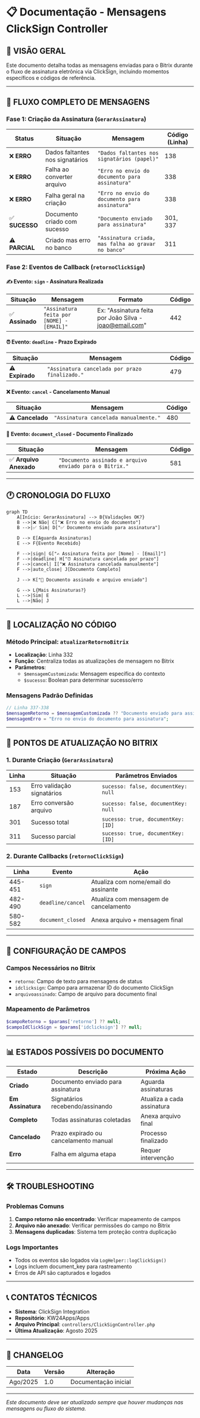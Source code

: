 # 📋 Documentação - Mensagens ClickSign Controller

## 🎯 **VISÃO GERAL**

Este documento detalha todas as mensagens enviadas para o Bitrix durante o fluxo de assinatura eletrônica via ClickSign, incluindo momentos específicos e códigos de referência.

---

## 🔄 **FLUXO COMPLETO DE MENSAGENS**

### **Fase 1: Criação da Assinatura** (`GerarAssinatura`)

| **Status** | **Situação** | **Mensagem** | **Código (Linha)** |
|------------|--------------|--------------|-------------------|
| ❌ **ERRO** | Dados faltantes nos signatários | `"Dados faltantes nos signatários (papel)"` | 138 |
| ❌ **ERRO** | Falha ao converter arquivo | `"Erro no envio do documento para assinatura"` | 338 |
| ❌ **ERRO** | Falha geral na criação | `"Erro no envio do documento para assinatura"` | 338 |
| ✅ **SUCESSO** | Documento criado com sucesso | `"Documento enviado para assinatura"` | 301, 337 |
| ⚠️ **PARCIAL** | Criado mas erro no banco | `"Assinatura criada, mas falha ao gravar no banco"` | 311 |

### **Fase 2: Eventos de Callback** (`retornoClickSign`)

#### **✍️ Evento: `sign` - Assinatura Realizada**
| **Situação** | **Mensagem** | **Formato** | **Código** |
|--------------|--------------|-------------|------------|
| ✅ **Assinado** | `"Assinatura feita por [NOME] - [EMAIL]"` | Ex: "Assinatura feita por João Silva - joao@email.com" | 442 |

#### **⏰ Evento: `deadline` - Prazo Expirado**
| **Situação** | **Mensagem** | **Código** |
|--------------|--------------|------------|
| ⚠️ **Expirado** | `"Assinatura cancelada por prazo finalizado."` | 479 |

#### **❌ Evento: `cancel` - Cancelamento Manual**
| **Situação** | **Mensagem** | **Código** |
|--------------|--------------|------------|
| ⚠️ **Cancelado** | `"Assinatura cancelada manualmente."` | 480 |

#### **📄 Evento: `document_closed` - Documento Finalizado**
| **Situação** | **Mensagem** | **Código** |
|--------------|--------------|------------|
| ✅ **Arquivo Anexado** | `"Documento assinado e arquivo enviado para o Bitrix."` | 581 |

---

## 🕐 **CRONOLOGIA DO FLUXO**

```mermaid
graph TD
    A[Início: GerarAssinatura] --> B{Validações OK?}
    B -->|❌ Não| C["❌ Erro no envio do documento"]
    B -->|✅ Sim| D["✅ Documento enviado para assinatura"]
    
    D --> E[Aguarda Assinaturas]
    E --> F{Evento Recebido}
    
    F -->|sign| G["✍️ Assinatura feita por [Nome] - [Email]"]
    F -->|deadline| H["⏰ Assinatura cancelada por prazo"]
    F -->|cancel| I["❌ Assinatura cancelada manualmente"]
    F -->|auto_close| J[Documento Completo]
    
    J --> K["📄 Documento assinado e arquivo enviado"]
    
    G --> L{Mais Assinaturas?}
    L -->|Sim| E
    L -->|Não| J
```

---

## 📍 **LOCALIZAÇÃO NO CÓDIGO**

### **Método Principal: `atualizarRetornoBitrix`**
- **Localização**: Linha 332
- **Função**: Centraliza todas as atualizações de mensagem no Bitrix
- **Parâmetros**:
  - `$mensagemCustomizada`: Mensagem específica do contexto
  - `$sucesso`: Boolean para determinar sucesso/erro

### **Mensagens Padrão Definidas**
```php
// Linha 337-338
$mensagemRetorno = $mensagemCustomizada ?? "Documento enviado para assinatura";
$mensagemErro = "Erro no envio do documento para assinatura";
```

---

## 🎯 **PONTOS DE ATUALIZAÇÃO NO BITRIX**

### **1. Durante Criação (`GerarAssinatura`)**
| **Linha** | **Situação** | **Parâmetros Enviados** |
|-----------|--------------|-------------------------|
| 153 | Erro validação signatários | `sucesso: false, documentKey: null` |
| 187 | Erro conversão arquivo | `sucesso: false, documentKey: null` |
| 301 | Sucesso total | `sucesso: true, documentKey: [ID]` |
| 311 | Sucesso parcial | `sucesso: true, documentKey: [ID]` |

### **2. Durante Callbacks (`retornoClickSign`)**
| **Linha** | **Evento** | **Ação** |
|-----------|------------|----------|
| 445-451 | `sign` | Atualiza com nome/email do assinante |
| 482-490 | `deadline/cancel` | Atualiza com mensagem de cancelamento |
| 580-582 | `document_closed` | Anexa arquivo + mensagem final |

---

## 🔧 **CONFIGURAÇÃO DE CAMPOS**

### **Campos Necessários no Bitrix**
- `retorno`: Campo de texto para mensagens de status
- `idclicksign`: Campo para armazenar ID do documento ClickSign
- `arquivoassinado`: Campo de arquivo para documento final

### **Mapeamento de Parâmetros**
```php
$campoRetorno = $params['retorno'] ?? null;
$campoIdClickSign = $params['idclicksign'] ?? null;
```

---

## 📊 **ESTADOS POSSÍVEIS DO DOCUMENTO**

| **Estado** | **Descrição** | **Próxima Ação** |
|------------|---------------|-------------------|
| **Criado** | Documento enviado para assinatura | Aguarda assinaturas |
| **Em Assinatura** | Signatários recebendo/assinando | Atualiza a cada assinatura |
| **Completo** | Todas assinaturas coletadas | Anexa arquivo final |
| **Cancelado** | Prazo expirado ou cancelamento manual | Processo finalizado |
| **Erro** | Falha em alguma etapa | Requer intervenção |

---

## 🛠️ **TROUBLESHOOTING**

### **Problemas Comuns**
1. **Campo retorno não encontrado**: Verificar mapeamento de campos
2. **Arquivo não anexado**: Verificar permissões do campo no Bitrix
3. **Mensagens duplicadas**: Sistema tem proteção contra duplicação

### **Logs Importantes**
- Todos os eventos são logados via `LogHelper::logClickSign()`
- Logs incluem document_key para rastreamento
- Erros de API são capturados e logados

---

## 📞 **CONTATOS TÉCNICOS**

- **Sistema**: ClickSign Integration
- **Repositório**: KW24Apps/Apps
- **Arquivo Principal**: `controllers/ClickSignController.php`
- **Última Atualização**: Agosto 2025

---

## 📝 **CHANGELOG**

| **Data** | **Versão** | **Alteração** |
|----------|------------|---------------|
| Ago/2025 | 1.0 | Documentação inicial |

---

*Este documento deve ser atualizado sempre que houver mudanças nas mensagens ou fluxo do sistema.*

